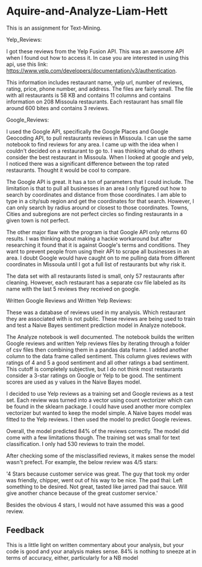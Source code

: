 # Aquire-and-Analyze-Liam-Hett

This is an assignment for Text-Mining.

Yelp_Reviews:

I got these reviews from the Yelp Fusion API. This was an awesome API when I found out how to access it. In case you are interested in using this api, use this link: https://www.yelp.com/developers/documentation/v3/authentication. 

This information includes restaurant name, yelp url, number of reviews, rating, price, phone number, and address. The files are fairly small. The file with all restaurants is 58 KB and contains 11 columns and contains information on 208 Missoula restaurants. Each restaurant has small file around 600 bites and contains 3 reviews.

Google_Reviews:

I used the Google API, specifically the Google Places and Google Geocoding API, to pull restaurants reviews in Missoula. I can use the same notebook to find reviews for any area. I came up with the idea when I couldn't decided on a restaurant to go to. I was thinking what do others consider the best restaurant in Missoula. When I looked at google and yelp, I noticed there was a significant difference between the top rated restaurants. Thought it would be cool to compare.

The Google API is great. It has a ton of parameters that I could include. The limitation is that to pull all businesses in an area I only figured out how to search by coordinates and distance from those coordinates. I am able to type in a city/sub region and get the coordinates for that search. However, I can only search by radius around or closest to those coordinates. Towns, Cities and subregions are not perfect circles so finding restaurants in a given town is not perfect.

The other major flaw with the program is that Google API only returns 60 results. I was thinking about making a hackie workaround but after researching it found that it is against Google's terms and conditions. They want to prevent people from using their API to scrape all businesses in an area. I doubt Google would have caught on to me pulling data from different coordinates in Missoula until I got a full list of restaurants but why risk it.

The data set with all restaurants listed is small, only 57 restaurants after cleaning. However, each restaurant has a separate csv file labeled as its name with the last 5 reviews they received on google. 


Written Google Reviews and Written Yelp Reviews:

These was a database of reviews used in my analysis. Which restaurant they are associated with is not public. These reviews are being used to train and test a Naive Bayes sentiment prediction model in Analyze notebook.

The Analyze notebook is well documented. The notebook builds the written Google reviews and written Yelp reviews files by iterating through a folder of csv files then combining them in a pandas data frame. I added another column to the data frame called sentiment. This column gives reviews with ratings of 4 and 5 a good sentiment and all other ratings a bad sentiment. This cutoff is completely subjective, but I do not think most restaurants consider a 3-star ratings on Google or Yelp to be good. The sentiment scores are used as y values in the Naive Bayes model. 

I decided to use Yelp reviews as a training set and Google reviews as a test set. Each review was turned into a vector using count vectorizer which can be found in the sklearn package. I could have used another more complex vectorizer but wanted to keep the model simple. A Naive bayes model was fitted to the Yelp reviews. I then used the model to predict Google reviews.

Overall, the model predicted 84% of the reviews correctly. The model did come with a few limitations though. The training set was small for text classification. I only had 530 reviews to train the model. 

After checking some of the misclassified reviews, it makes sense the model wasn't prefect. For example, the below review was 4/5 stars:

'4 Stars because customer service was great. The guy that took my order was friendly, chipper, went out of his way to be nice. The pad thai: Left something to be desired. Not great, tasted like jarred pad thai sauce. Will give another chance because of the great customer service.'

Besides the obvious 4 stars, I would not have assumed this was a good review.

## Feedback

This is a little light on written commentary about your analysis, but your code is good and your analysis makes sense. 84% is nothing to sneeze at in terms of accuracy, either, particularly for a NB model
